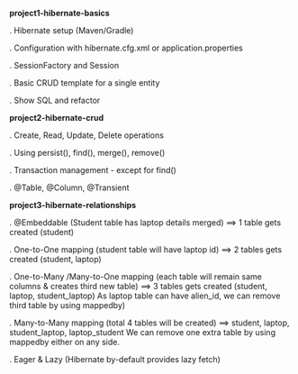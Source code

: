 **project1-hibernate-basics**

. Hibernate setup (Maven/Gradle)

. Configuration with hibernate.cfg.xml or application.properties

. SessionFactory and Session

. Basic CRUD template for a single entity

. Show SQL and refactor

**project2-hibernate-crud**

. Create, Read, Update, Delete operations

. Using persist(), find(), merge(), remove()

. Transaction management - except for find()

. @Table, @Column, @Transient

**project3-hibernate-relationships**

. @Embeddable (Student table has laptop details merged) ==> 1 table gets created (student)

. One-to-One mapping (student table will have laptop id) ==> 2 tables gets created (student, laptop)

. One-to-Many /Many-to-One mapping (each table will remain same columns & creates third new table) ==> 3 tables gets created (student, laptop, student_laptop)
                       As laptop table can have alien_id, we can remove third table by using mappedby)

. Many-to-Many mapping (total 4 tables will be created) ==> student, laptop, student_laptop, laptop_student
                      We can remove one extra table by using mappedby either on any side.

. Eager & Lazy (Hibernate by-default provides lazy fetch)

